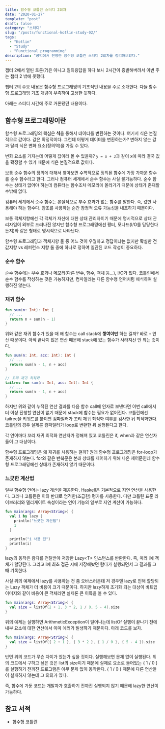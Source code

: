 ```yaml
---
title: 함수형 코틀린 스터디 2회차
date: "2020-01-27"
template: "post"
draft: false
category: "스터디"
slug: "/posts/functional-kotlin-study-02/"
tags:
  - "Kotlin"
  - "Study"
  - "Functional programming"
description: "공덕에서 진행한 함수형 코틀린 스터디 2회차를 정리해보았다."
---
```


챕터 2에서 열띤 토론(?)은 아니고 질의응답을 하다 보니
2시간이 증발해버려서 이번 주는 챕터 2 밖에 못했다.

챕터 2의 주요 내용은 함수형 프로그래밍의 기초적인 내용을 주로 소개한다.
다들 함수형 프로그래밍 기초 개념이 부족하여 고생한 듯하다.

아래는 스터디 시간에 주로 거론됐던 내용이다.

## 함수형 프로그래밍이란

함수형 프로그래밍의 핵심은 **식**을 통해서 데이터를 변환하는 것이다.
여기서 식은 본질적으로 값이다. 값은 확정적이다. 그런데 어떻게 데이터를 변환하는가?
변하지 않는 값과 달리 식은 변화 요소(정의역)을 가질 수 있다.

변화 요소를 가지는데 어떻게 값이라 볼 수 있을까?
`y = x + 3`과 같이 x에 따라 결국 값을 확정할 수 있기 때문에 식은 본질적으로 값이다.

보통 순수 함수의 정의에 대해서 찾아보면 수학적으로 정의된 함수에 가장 가까운 함수를 순수 함수라고 한다.
그러나 컴퓨터 세계에서 순수 함수는 사실 불가능하다. 순수 함수는 상태가 없어야 하는데 컴퓨터는 함수조차 메모리에 올라가기 때문에 상태가 존재할 수밖에 없다.

컴퓨터 세계에서 순수 함수는 본질적으로 부수 효과가 없는 함수를 말한다. 즉, 값만 사용해야 하는 함수다. 참조를 사용하는 순간 잠정적 오류 가능성을 내포하기 때문이다.

보통 객체지향에선 각 객체가 자신에 대한 상태 관리자이기 때문에 명시적으로 상태 관리자임이 외부로 드러나진 않지만 함수형 프로그래밍에선 펑터, 모나드(I/O를 담당한다든지)와 같은 형태로 명시적으로 나타난다.

함수형 프로그래밍과 객체지향 둘 중 어느 것이 우월하고 정답이냐는 없지만 확실한 건
값지향 vs 레퍼런스 지향 둘 중에 하나로 정하여 일관된 코드 작성이 중요하다.

### 순수 함수

순수 함수에는 부수 효과나 메모리(다른 변수, 함수, 객체 등...), I/O가 없다. 코틀린에서 순수 함수를 작성하는 것은 가능하지만, 컴파일러는 다른 함수형 언어처럼 해석하여 실행하진 않는다.

### 재귀 함수

```kotlin
fun sum(n: Int): Int {
  // ...
  return n + sum(n - 1)
}
```

위와 같은 재귀 함수가 있을 때 왜 함수는 call stack에 **쌓여야만** 하는 걸까?
바로 `+` 연산 때문이다. 아직 끝나지 않은 연산 때문에 stack에 있는 함수가 사라져선 안 되는 것이다.

```kotlin
fun sum(n: Int, acc: Int): Int {
  // ...
  return sum(n - 1, n + acc)
}

// 꼬리 재귀 최적화
tailrec fun sum(n: Int, acc: Int): Int {
  // ...
  return sum(n - 1, n + acc)
}
```

하지만 위와 같이 누적된 연산 결과를 다음 함수 call에 인자로 보낸다면 이번 call에서 더 이상 진행할 연산이 없기 때문에 stack에 함수는 필요가 없어진다. 코틀린에선 tailrec을 키워드를 붙이면 컴파일러가 꼬리 재귀 최적화 여부를 검사한 뒤 최적화한다. 코틀린의 경우 실제론 컴파일러가 loop로 변환한 뒤 실행된다고 한다.

각 언어마다 꼬리 재귀 최적화 연산자가 정해져 있고 코틀린은 if, when과 같은 연산자들이 그 대상이다.

함수형 프로그래밍은 왜 재귀를 사용하는 걸까? 원래 함수형 프로그래밍은 for-loop가 존재하지 않는다. for와 같은 반복문은 본래 상태를 제어하기 위해 나온 제어문인데 함수형 프로그래밍에선 상태가 존재하지 않기 때문이다.

### 느긋한 계산법

일부 함수형 언어는 lazy 계산을 제공한다. Haskell은 기본적으로 지연 연산을 사용한다. 그러나 코틀린은 이와 반대로 엄격한(조급한) 평가를 사용한다. 다만 코틀린 표준 라이브러리와 델리게이트 속성이라는 언어 기능의 일부로 지연 계산이 가능하다.

```kotlin
fun main(args: Array<String>) {
  val i by lazy {
    println("느긋한 계산법")
    1
  }

  println("i 사용 전")
  println(i)
}
```

lazy의 동작은 람다를 전달받아 저장한 Lazy\<T> 인스턴스를 반환한다. 즉, 미리 i에 객체가 할당된다.
그리고 i에 최초 접근 시에 저장해놨던 람다가 실행되면서 그 결과를 그때 기록한다.

사실 위의 예제에서 lazy를 사용하는 건 좀 오바스러운데 저 경우엔 lazy로 인해 할당되는 Lazy 객체가 더 비용이 크기 때문이다. 하지만 lazy하게 초기화 되는 대상이 비트맵 이미지와 같이 비용이 큰 객체라면 실제론 큰 이득을 볼 수 있다.

```kotlin
fun main(args: Array<String>) {
  val size = listOf(2 + 1, 3 * 2, 1 / 0, 5 - 4).size
}
```

위의 예제는 실행하면 ArithmeticException이 일어나는데 listOf 실행이 끝나기 전에 내부 요소에 대한 연산에서 이미 에러가 발생하기 때문이다. 아래 코드를 보자.

```kotlin
fun main(args: Array<String>) {
  val size = listOf({ 2 + 1 }, { 3 * 2 }, { 1 / 0 }, { 5 - 4 }).size
}
```

반면 위의 코드가 무슨 차이가 있는가 싶을 것이다. 실행해보면 문제 없이 실행된다. 위의 코드에서 구하고 싶은 것은 list의 size이기 때문에 실제로 요소로 들어있는 { 1 / 0 } 를 실행하기 전까진 프로그램은 아무 문제 없이 동작한다. { 1 / 0 } 때문에 다른 연산들이 실패하지 않는데 그 의의가 있다.

즉, 함수에 가둔 코드는 개발자가 호출하기 전까진 실행되지 않기 때문에 lazy한 연산이 가능하다.

## 참고 서적

* 함수형 코틀린
